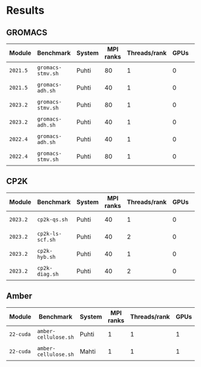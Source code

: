# Results

## GROMACS

| Module   | Benchmark         | System | MPI ranks | Threads/rank | GPUs | Performance (ns/day) | Date       |
|----------|-------------------|--------|-----------|--------------|------|----------------------|------------|
| `2021.5` | `gromacs-stmv.sh` | Puhti  | 80        | 1            | 0    | 3.627                | 2023-09-05 |
| `2021.5` | `gromacs-adh.sh`  | Puhti  | 40        | 1            | 0    | 46.210               | 2023-09-05 |
| `2023.2` | `gromacs-stmv.sh` | Puhti  | 80        | 1            | 0    | 3.871                | 2023-09-05 |
| `2023.2` | `gromacs-adh.sh`  | Puhti  | 40        | 1            | 0    | 46.646               | 2023-09-05 |
| `2022.4` | `gromacs-adh.sh`  | Puhti  | 40        | 1            | 0    | 46.385               | 2023-09-06 |
| `2022.4` | `gromacs-stmv.sh` | Puhti  | 80        | 1            | 0    | 3.685                | 2023-09-06 |

## CP2K

| Module   | Benchmark        | System | MPI ranks | Threads/rank | GPUs | Elapsed time (s) | Date       |
|----------|------------------|--------|-----------|--------------|------|------------------|------------|
| `2023.2` | `cp2k-qs.sh`     | Puhti  | 40        | 1            | 0    | 486.031          | 2023-09-06 |
| `2023.2` | `cp2k-ls-scf.sh` | Puhti  | 40        | 2            | 0    | 629.236          | 2023-09-06 |
| `2023.2` | `cp2k-hyb.sh`    | Puhti  | 40        | 1            | 0    | 723.141          | 2023-09-06 |
| `2023.2` | `cp2k-diag.sh`   | Puhti  | 40        | 2            | 0    | 378.897          | 2023-09-06 |

## Amber

| Module    | Benchmark            | System | MPI ranks | Threads/rank | GPUs | Performance (ns/day) | Date       |
|-----------|----------------------|--------|-----------|--------------|------|----------------------|------------|
| `22-cuda` | `amber-cellulose.sh` | Puhti  | 1         | 1            | 1    | 86.53                | 2023-09-08 |
| `22-cuda` | `amber-cellulose.sh` | Mahti  | 1         | 1            | 1    | 100.00               | 2023-09-08 |

